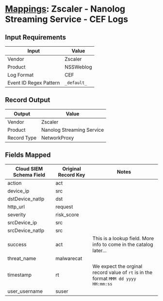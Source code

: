 # [Mappings](README.md): Zscaler - Nanolog Streaming Service - CEF Logs

## Input Requirements

|Input|Value|
|-----|-----|
|Vendor|Zscaler|
|Product|NSSWeblog|
|Log Format|CEF|
|Event ID Regex Pattern|`_default_`|

## Record Output

|Output|Value|
|------|-----|
|Vendor|Zscaler|
|Product|Nanolog Streaming Service|
|Record Type|NetworkProxy|

## Fields Mapped

|Cloud SIEM Schema Field|Original Record Key|Notes|
|-----------------------|-------------------|-----|
|action|act||
|device_ip|src||
|dstDevice_natIp|dst||
|http_url|request||
|severity|risk_score||
|srcDevice_ip|src||
|srcDevice_natIp|src||
|success|act|This is a lookup field. More info to come in the catalog later...|
|threat_name|malwarecat||
|timestamp|rt|We expect the orginal record value of `rt` is in the format `MMM dd yyyy HH:mm:ss`|
|user_username|suser||

